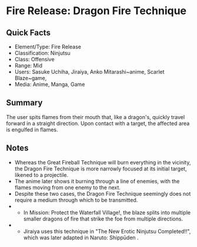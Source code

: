# Fire Release: Dragon Fire Technique

## Quick Facts
- Element/Type: Fire Release
- Classification: Ninjutsu
- Class: Offensive
- Range: Mid
- Users: Sasuke Uchiha, Jiraiya, Anko Mitarashi~anime, Scarlet Blaze~game,
- Media: Anime, Manga, Game

## Summary
The user spits flames from their mouth that, like a dragon's, quickly travel forward in a straight direction. Upon contact with a target, the affected area is engulfed in flames.

## Notes
- Whereas the Great Fireball Technique will burn everything in the vicinity, the Dragon Fire Technique is more narrowly focused at its initial target, likened to a projectile.
- The anime later shows it burning through a line of enemies, with the flames moving from one enemy to the next.
- Despite these two cases, the Dragon Fire Technique seemingly does not require a medium through which to be transmitted.
- * In Mission: Protect the Waterfall Village!, the blaze splits into multiple smaller dragons of fire that strike the foe from multiple directions.
- * Jiraiya uses this technique in "The New Erotic Ninjutsu Completed!!", which was later adapted in Naruto: Shippūden .
